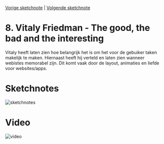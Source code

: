 [Vorige sketchnote](./niels.md) | [Volgende sketchnote](bruce.md)

# 8.  Vitaly Friedman - The good, the bad and the interesting
Vitaly heeft laten zien hoe belangrijk het is om het voor de gebuiker taken makelijk te maken. Hiernaast heeft hij verteld en laten zien wanneer webistes memorabel zijn. Dit komt vaak door de layout, animaties en liefde voor websites/apps.

# Sketchnotes
![sketchnotes](8.png)

# Video
![video](https://drive.google.com/file/d/1AcebyHj_ocvwYHfBv25OFnOs4Un3dSVJ/view)
